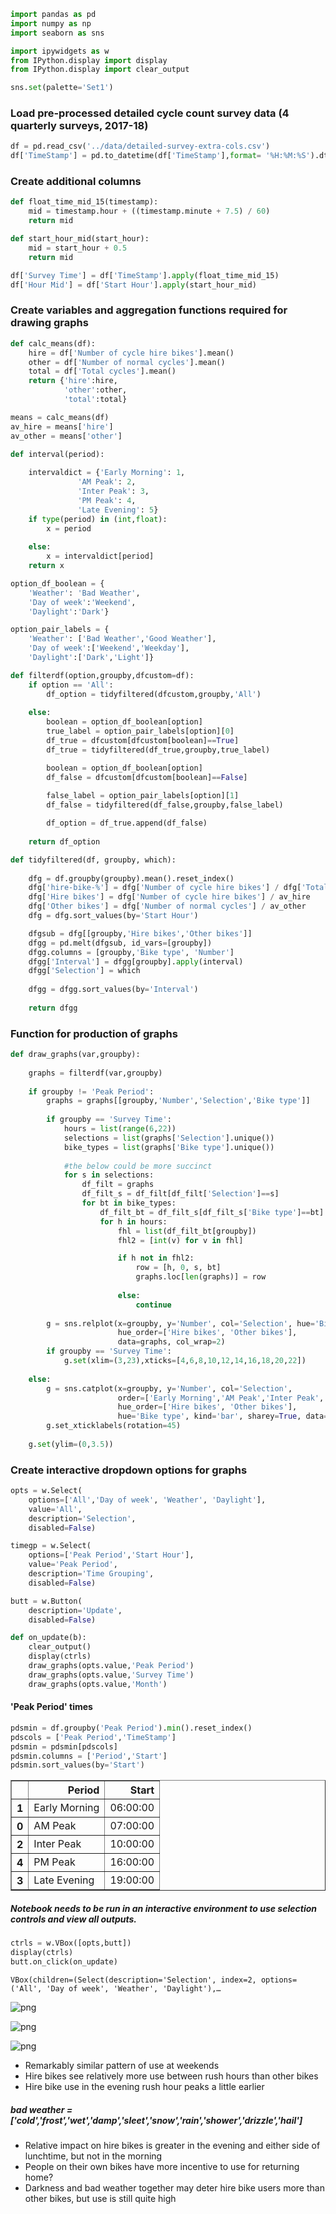 

```python
import pandas as pd
import numpy as np
import seaborn as sns

import ipywidgets as w
from IPython.display import display
from IPython.display import clear_output

sns.set(palette='Set1')
```

### Load pre-processed detailed cycle count survey data (4 quarterly surveys, 2017-18)


```python
df = pd.read_csv('../data/detailed-survey-extra-cols.csv')
df['TimeStamp'] = pd.to_datetime(df['TimeStamp'],format= '%H:%M:%S').dt.time
```

### Create additional columns


```python
def float_time_mid_15(timestamp):
    mid = timestamp.hour + ((timestamp.minute + 7.5) / 60)
    return mid

def start_hour_mid(start_hour):
    mid = start_hour + 0.5
    return mid

df['Survey Time'] = df['TimeStamp'].apply(float_time_mid_15)
df['Hour Mid'] = df['Start Hour'].apply(start_hour_mid)
```

### Create variables and aggregation functions required for drawing graphs


```python
def calc_means(df):
    hire = df['Number of cycle hire bikes'].mean()
    other = df['Number of normal cycles'].mean()
    total = df['Total cycles'].mean()
    return {'hire':hire, 
            'other':other, 
            'total':total}

means = calc_means(df)
av_hire = means['hire']
av_other = means['other']

def interval(period):
    
    intervaldict = {'Early Morning': 1,
               'AM Peak': 2,
               'Inter Peak': 3,
               'PM Peak': 4,
               'Late Evening': 5}
    if type(period) in (int,float):
        x = period
       
    else:
        x = intervaldict[period]
    return x

option_df_boolean = {
    'Weather': 'Bad Weather',
    'Day of week':'Weekend',
    'Daylight':'Dark'}

option_pair_labels = {
    'Weather': ['Bad Weather','Good Weather'],
    'Day of week':['Weekend','Weekday'],
    'Daylight':['Dark','Light']}

def filterdf(option,groupby,dfcustom=df):
    if option == 'All':
        df_option = tidyfiltered(dfcustom,groupby,'All')       
     
    else:    
        boolean = option_df_boolean[option]
        true_label = option_pair_labels[option][0]
        df_true = dfcustom[dfcustom[boolean]==True]
        df_true = tidyfiltered(df_true,groupby,true_label) 

        boolean = option_df_boolean[option]
        df_false = dfcustom[dfcustom[boolean]==False]
        
        false_label = option_pair_labels[option][1]
        df_false = tidyfiltered(df_false,groupby,false_label) 

        df_option = df_true.append(df_false)
    
    return df_option

def tidyfiltered(df, groupby, which):
         
    dfg = df.groupby(groupby).mean().reset_index()    
    dfg['hire-bike-%'] = dfg['Number of cycle hire bikes'] / dfg['Total cycles']
    dfg['Hire bikes'] = dfg['Number of cycle hire bikes'] / av_hire
    dfg['Other bikes'] = dfg['Number of normal cycles'] / av_other           
    dfg = dfg.sort_values(by='Start Hour')    

    dfgsub = dfg[[groupby,'Hire bikes','Other bikes']]
    dfgg = pd.melt(dfgsub, id_vars=[groupby])
    dfgg.columns = [groupby,'Bike type', 'Number']
    dfgg['Interval'] = dfgg[groupby].apply(interval)    
    dfgg['Selection'] = which
        
    dfgg = dfgg.sort_values(by='Interval') 
    
    return dfgg
```

### Function for production of graphs


```python
def draw_graphs(var,groupby): 
        
    graphs = filterdf(var,groupby) 
        
    if groupby != 'Peak Period':
        graphs = graphs[[groupby,'Number','Selection','Bike type']]        
        
        if groupby == 'Survey Time':
            hours = list(range(6,22))            
            selections = list(graphs['Selection'].unique())
            bike_types = list(graphs['Bike type'].unique())
            
            #the below could be more succinct
            for s in selections:
                df_filt = graphs
                df_filt_s = df_filt[df_filt['Selection']==s]
                for bt in bike_types:                    
                    df_filt_bt = df_filt_s[df_filt_s['Bike type']==bt] 
                    for h in hours:                   
                        fhl = list(df_filt_bt[groupby])
                        fhl2 = [int(v) for v in fhl]

                        if h not in fhl2:  
                            row = [h, 0, s, bt]
                            graphs.loc[len(graphs)] = row                        
                        
                        else:                            
                            continue 
        
        g = sns.relplot(x=groupby, y='Number', col='Selection', hue='Bike type', kind='line',
                        hue_order=['Hire bikes', 'Other bikes'],
                        data=graphs, col_wrap=2)
        if groupby == 'Survey Time':
            g.set(xlim=(3,23),xticks=[4,6,8,10,12,14,16,18,20,22])
            
    else:
        g = sns.catplot(x=groupby, y='Number', col='Selection', 
                        order=['Early Morning','AM Peak','Inter Peak','PM Peak','Late Evening'],
                        hue_order=['Hire bikes', 'Other bikes'],
                        hue='Bike type', kind='bar', sharey=True, data=graphs, col_wrap=2)
        g.set_xticklabels(rotation=45)
    
    g.set(ylim=(0,3.5))
```

### Create interactive dropdown options for graphs


```python
opts = w.Select(
    options=['All','Day of week', 'Weather', 'Daylight'],
    value='All',
    description='Selection',
    disabled=False)

timegp = w.Select(
    options=['Peak Period','Start Hour'],
    value='Peak Period',
    description='Time Grouping',
    disabled=False)

butt = w.Button(
    description='Update',
    disabled=False)

def on_update(b):
    clear_output()
    display(ctrls)
    draw_graphs(opts.value,'Peak Period')    
    draw_graphs(opts.value,'Survey Time')
    draw_graphs(opts.value,'Month')     
```

#### 'Peak Period' times


```python
pdsmin = df.groupby('Peak Period').min().reset_index()
pdscols = ['Peak Period','TimeStamp']
pdsmin = pdsmin[pdscols]
pdsmin.columns = ['Period','Start']
pdsmin.sort_values(by='Start')
```




<div>
<style scoped>
    .dataframe tbody tr th:only-of-type {
        vertical-align: middle;
    }

    .dataframe tbody tr th {
        vertical-align: top;
    }

    .dataframe thead th {
        text-align: right;
    }
</style>
<table border="1" class="dataframe">
  <thead>
    <tr style="text-align: right;">
      <th></th>
      <th>Period</th>
      <th>Start</th>
    </tr>
  </thead>
  <tbody>
    <tr>
      <th>1</th>
      <td>Early Morning</td>
      <td>06:00:00</td>
    </tr>
    <tr>
      <th>0</th>
      <td>AM Peak</td>
      <td>07:00:00</td>
    </tr>
    <tr>
      <th>2</th>
      <td>Inter Peak</td>
      <td>10:00:00</td>
    </tr>
    <tr>
      <th>4</th>
      <td>PM Peak</td>
      <td>16:00:00</td>
    </tr>
    <tr>
      <th>3</th>
      <td>Late Evening</td>
      <td>19:00:00</td>
    </tr>
  </tbody>
</table>
</div>



##### Notebook needs to be run in an interactive environment to use selection controls and view all outputs.


```python
ctrls = w.VBox([opts,butt])
display(ctrls)
butt.on_click(on_update)
```


    VBox(children=(Select(description='Selection', index=2, options=('All', 'Day of week', 'Weather', 'Daylight'),…



![png](output_14_1.png)



![png](output_14_2.png)



![png](output_14_3.png)




- Remarkably similar pattern of use at weekends
- Hire bikes see relatively more use between rush hours than other bikes
- Hire bike use in the evening rush hour peaks a little earlier

##### bad weather = ['cold','frost','wet','damp','sleet','snow','rain','shower','drizzle','hail']
- Relative impact on hire bikes is greater in the evening and either side of lunchtime, but not in the morning
- People on their own bikes have more incentive to use for returning home?
- Darkness and bad weather together may deter hire bike users more than other bikes, but use is still quite high
  

  

